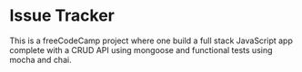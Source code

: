 # Issue Tracker

This is a freeCodeCamp project where one build a full stack JavaScript app complete with a CRUD API using mongoose and functional tests using mocha and chai.
